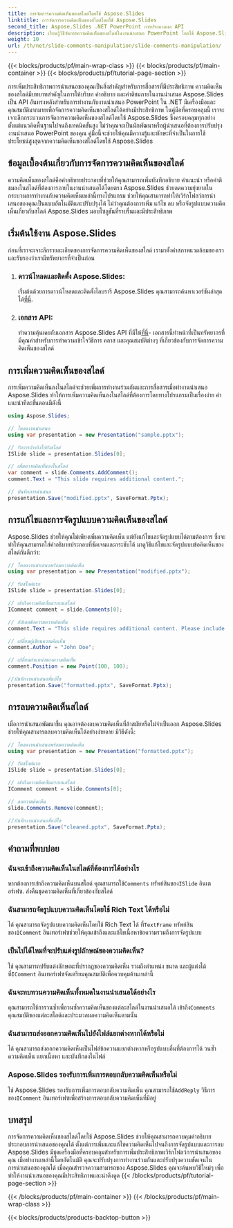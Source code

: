 ```yaml
---
title: การจัดการความคิดเห็นของสไลด์โดยใช้ Aspose.Slides
linktitle: การจัดการความคิดเห็นของสไลด์โดยใช้ Aspose.Slides
second_title: Aspose.Slides .NET PowerPoint การประมวลผล API
description: เรียนรู้วิธีจัดการความคิดเห็นของสไลด์ในงานนำเสนอ PowerPoint โดยใช้ Aspose.Slides API สำหรับ .NET สำรวจคำแนะนำทีละขั้นตอนและตัวอย่างซอร์สโค้ดสำหรับการเพิ่ม แก้ไข และจัดรูปแบบความคิดเห็นของสไลด์
weight: 10
url: /th/net/slide-comments-manipulation/slide-comments-manipulation/
---
```


{{< blocks/products/pf/main-wrap-class >}}
{{< blocks/products/pf/main-container >}}
{{< blocks/products/pf/tutorial-page-section >}}


การเพิ่มประสิทธิภาพการนำเสนอของคุณเป็นสิ่งสำคัญสำหรับการสื่อสารที่มีประสิทธิภาพ ความคิดเห็นของสไลด์มีบทบาทสำคัญในการให้บริบท คำอธิบาย และคำติชมภายในงานนำเสนอ Aspose.Slides เป็น API อันทรงพลังสำหรับการทำงานกับงานนำเสนอ PowerPoint ใน .NET มีเครื่องมือและคุณสมบัติมากมายเพื่อจัดการความคิดเห็นของสไลด์ได้อย่างมีประสิทธิภาพ ในคู่มือที่ครอบคลุมนี้ เราจะเจาะลึกกระบวนการจัดการความคิดเห็นของสไลด์โดยใช้ Aspose.Slides ซึ่งครอบคลุมทุกอย่างตั้งแต่แนวคิดพื้นฐานไปจนถึงเทคนิคขั้นสูง ไม่ว่าคุณจะเป็นนักพัฒนาหรือผู้นำเสนอที่ต้องการปรับปรุงงานนำเสนอ PowerPoint ของคุณ คู่มือนี้จะช่วยให้คุณมีความรู้และทักษะที่จำเป็นในการใช้ประโยชน์สูงสุดจากความคิดเห็นของสไลด์โดยใช้ Aspose.Slides

## ข้อมูลเบื้องต้นเกี่ยวกับการจัดการความคิดเห็นของสไลด์

ความคิดเห็นของสไลด์คือคำอธิบายประกอบที่ช่วยให้คุณสามารถเพิ่มบันทึกอธิบาย คำแนะนำ หรือคำติชมลงในสไลด์ที่ต้องการภายในงานนำเสนอได้โดยตรง Aspose.Slides ช่วยลดความยุ่งยากในกระบวนการทำงานกับความคิดเห็นเหล่านี้ทางโปรแกรม ช่วยให้คุณสามารถทำให้เวิร์กโฟลว์การนำเสนอของคุณเป็นแบบอัตโนมัติและปรับปรุงได้ ไม่ว่าคุณต้องการเพิ่ม แก้ไข ลบ หรือจัดรูปแบบความคิดเห็นเกี่ยวกับสไลด์ Aspose.Slides มอบโซลูชันที่ราบรื่นและมีประสิทธิภาพ

## เริ่มต้นใช้งาน Aspose.Slides

ก่อนที่เราจะเจาะลึกรายละเอียดของการจัดการความคิดเห็นของสไลด์ เรามาตั้งค่าสภาพแวดล้อมของเราและรับรองว่าเรามีทรัพยากรที่จำเป็นก่อน

1. ### ดาวน์โหลดและติดตั้ง Aspose.Slides: 
	 เริ่มต้นด้วยการดาวน์โหลดและติดตั้งไลบรารี Aspose.Slides คุณสามารถค้นหาเวอร์ชันล่าสุดได้[ที่นี่](https://releases.aspose.com/slides/net/).

2. ### เอกสาร API: 
	 ทำความคุ้นเคยกับเอกสาร Aspose.Slides API ที่มีให้[ที่นี่](https://reference.aspose.com/slides/net/)- เอกสารนี้ทำหน้าที่เป็นทรัพยากรที่มีคุณค่าสำหรับการทำความเข้าใจวิธีการ คลาส และคุณสมบัติต่างๆ ที่เกี่ยวข้องกับการจัดการความคิดเห็นของสไลด์

## การเพิ่มความคิดเห็นของสไลด์

การเพิ่มความคิดเห็นลงในสไลด์จะช่วยเพิ่มการทำงานร่วมกันและการสื่อสารเมื่อทำงานนำเสนอ Aspose.Slides ทำให้การเพิ่มความคิดเห็นลงในสไลด์ที่ต้องการโดยทางโปรแกรมเป็นเรื่องง่าย คำแนะนำทีละขั้นตอนมีดังนี้

```csharp
using Aspose.Slides;

// โหลดงานนำเสนอ
using var presentation = new Presentation("sample.pptx");

// รับการอ้างอิงไปยังสไลด์
ISlide slide = presentation.Slides[0];

// เพิ่มความคิดเห็นลงในสไลด์
var comment = slide.Comments.AddComment();
comment.Text = "This slide requires additional content.";

// บันทึกการนำเสนอ
presentation.Save("modified.pptx", SaveFormat.Pptx);
```

## การแก้ไขและการจัดรูปแบบความคิดเห็นของสไลด์

Aspose.Slides ช่วยให้คุณไม่เพียงเพิ่มความคิดเห็น แต่ยังแก้ไขและจัดรูปแบบได้ตามต้องการ ซึ่งจะทำให้คุณสามารถใส่คำอธิบายประกอบที่ชัดเจนและกระชับได้ มาดูวิธีแก้ไขและจัดรูปแบบข้อคิดเห็นของสไลด์กันดีกว่า:

```csharp
// โหลดงานนำเสนอพร้อมความคิดเห็น
using var presentation = new Presentation("modified.pptx");

// รับสไลด์แรก
ISlide slide = presentation.Slides[0];

// เข้าถึงความคิดเห็นแรกบนสไลด์
IComment comment = slide.Comments[0];

// อัปเดตข้อความความคิดเห็น
comment.Text = "This slide requires additional content. Please include relevant statistics.";

// เปลี่ยนผู้เขียนความคิดเห็น
comment.Author = "John Doe";

// เปลี่ยนตำแหน่งของความคิดเห็น
comment.Position = new Point(100, 100);

//บันทึกงานนำเสนอที่แก้ไข
presentation.Save("formatted.pptx", SaveFormat.Pptx);
```

## การลบความคิดเห็นสไลด์

เมื่อการนำเสนอพัฒนาขึ้น คุณอาจต้องลบความคิดเห็นที่ล้าสมัยหรือไม่จำเป็นออก Aspose.Slides ช่วยให้คุณสามารถลบความคิดเห็นได้อย่างง่ายดาย มีวิธีดังนี้:

```csharp
// โหลดงานนำเสนอพร้อมความคิดเห็น
using var presentation = new Presentation("formatted.pptx");

// รับสไลด์แรก
ISlide slide = presentation.Slides[0];

// เข้าถึงความคิดเห็นแรกบนสไลด์
IComment comment = slide.Comments[0];

// ลบความคิดเห็น
slide.Comments.Remove(comment);

//บันทึกงานนำเสนอที่แก้ไข
presentation.Save("cleaned.pptx", SaveFormat.Pptx);
```

## คำถามที่พบบ่อย

### ฉันจะเข้าถึงความคิดเห็นในสไลด์ที่ต้องการได้อย่างไร

หากต้องการเข้าถึงความคิดเห็นบนสไลด์ คุณสามารถใช้`Comments` ทรัพย์สินของ`ISlide` อินเตอร์เฟซ. ส่งคืนชุดความคิดเห็นที่เกี่ยวข้องกับสไลด์

### ฉันสามารถจัดรูปแบบความคิดเห็นโดยใช้ Rich Text ได้หรือไม่

 ได้ คุณสามารถจัดรูปแบบความคิดเห็นโดยใช้ Rich Text ได้ ที่`TextFrame` ทรัพย์สินของ`IComment` อินเทอร์เฟซช่วยให้คุณเข้าถึงและแก้ไขเนื้อหาข้อความรวมถึงการจัดรูปแบบ

### เป็นไปได้ไหมที่จะปรับแต่งรูปลักษณ์ของความคิดเห็น?

 ใช่ คุณสามารถปรับแต่งลักษณะที่ปรากฏของความคิดเห็น รวมถึงตำแหน่ง ขนาด และผู้แต่งได้ ที่`IComment` อินเทอร์เฟซจัดเตรียมคุณสมบัติเพื่อควบคุมด้านเหล่านี้

### ฉันจะทบทวนความคิดเห็นทั้งหมดในงานนำเสนอได้อย่างไร

 คุณสามารถใช้การวนซ้ำเพื่อวนซ้ำความคิดเห็นของแต่ละสไลด์ในงานนำเสนอได้ เข้าถึง`Comments` คุณสมบัติของแต่ละสไลด์และประมวลผลความคิดเห็นตามนั้น

### ฉันสามารถส่งออกความคิดเห็นไปยังไฟล์แยกต่างหากได้หรือไม่

ได้ คุณสามารถส่งออกความคิดเห็นเป็นไฟล์ข้อความแยกต่างหากหรือรูปแบบอื่นที่ต้องการได้ วนซ้ำความคิดเห็น แยกเนื้อหา และบันทึกลงในไฟล์

### Aspose.Slides รองรับการเพิ่มการตอบกลับความคิดเห็นหรือไม่

 ใช่ Aspose.Slides รองรับการเพิ่มการตอบกลับความคิดเห็น คุณสามารถใช้`AddReply` วิธีการของ`IComment` อินเทอร์เฟซเพื่อสร้างการตอบกลับความคิดเห็นที่มีอยู่

## บทสรุป

การจัดการความคิดเห็นของสไลด์โดยใช้ Aspose.Slides ช่วยให้คุณสามารถควบคุมคำอธิบายประกอบการนำเสนอของคุณได้ ตั้งแต่การเพิ่มและแก้ไขความคิดเห็นไปจนถึงการจัดรูปแบบและการลบ Aspose.Slides มีชุดเครื่องมือที่ครอบคลุมสำหรับการเพิ่มประสิทธิภาพเวิร์กโฟลว์การนำเสนอของคุณ เมื่อทำงานเหล่านี้โดยอัตโนมัติ คุณจะปรับปรุงการทำงานร่วมกันและปรับปรุงความชัดเจนในการนำเสนอของคุณได้ เมื่อคุณสำรวจความสามารถของ Aspose.Slides คุณจะค้นพบวิธีใหม่ๆ เพื่อทำให้งานนำเสนอของคุณมีประสิทธิภาพและน่าดึงดูด
{{< /blocks/products/pf/tutorial-page-section >}}

{{< /blocks/products/pf/main-container >}}
{{< /blocks/products/pf/main-wrap-class >}}

{{< blocks/products/products-backtop-button >}}
